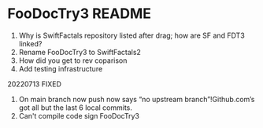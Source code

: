 #  FooDocTry3 README

1. Why is SwiftFactals repository listed after drag; how are SF and FDT3 linked? 
1. Rename FooDocTry3 to SwiftFactals2
2. How did you get to rev coparison
3. Add testing infrastructure


20220713 FIXED 
1. On main branch now push now says “no upstream branch”!Github.com’s got all but the last 6 local commits.  
2. Can't compile code sign FooDocTry3

